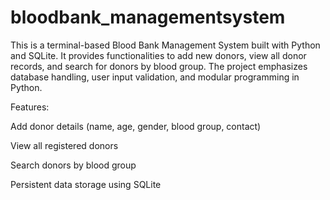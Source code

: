# bloodbank_managementsystem

This is a terminal-based Blood Bank Management System built with Python and SQLite. It provides functionalities to add new donors, view all donor records, and search for donors by blood group. The project emphasizes database handling, user input validation, and modular programming in Python.

Features:

Add donor details (name, age, gender, blood group, contact)

View all registered donors

Search donors by blood group

Persistent data storage using SQLite
